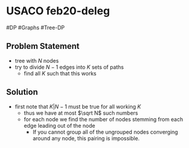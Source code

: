 # USACO feb20-deleg
#DP #Graphs #Tree-DP
## Problem Statement
- tree with $N$ nodes
- try to divide $N-1$ edges into $K$ sets of paths
	- find all $K$ such that this works
## Solution
- first note that $K | N-1$ must be true for all working $K$
	- thus we have at most $\sqrt N$ such numbers
	- for each node we find the number of nodes stemming from each edge leading out of the node
		- If you cannot group all of the ungrouped nodes converging around any node, this pairing is impossible.
